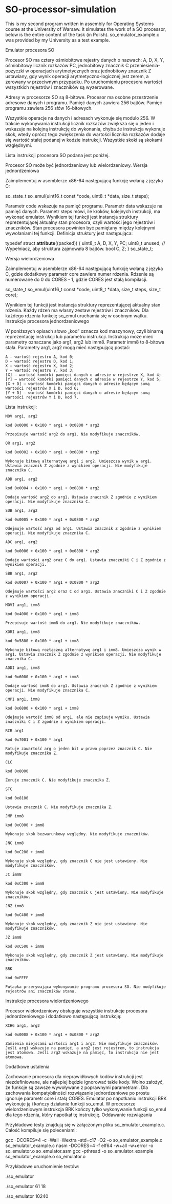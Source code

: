 # SO-processor-simulation

This is my second program written in assembly for Operating Systems course at the University of Warsaw. It simulates the work of a SO processor, below is the entire content of the task (in Polish). so_emulator_example.c was provided by my University as a test example.

Emulator procesora SO

Procesor SO ma cztery ośmiobitowe rejestry danych o nazwach: A, D, X, Y, ośmiobitowy licznik rozkazów PC, jednobitowy znacznik C przeniesienia-pożyczki w operacjach arytmetycznych oraz jednobitowy znacznik Z ustawiany, gdy wynik operacji arytmetyczno-logicznej jest zerem, a zerowany w przeciwnym przypadku. Po uruchomieniu procesora wartości wszystkich rejestrów i znaczników są wyzerowane.

Adresy w procesorze SO są 8-bitowe. Procesor ma osobne przestrzenie adresowe danych i programu. Pamięć danych zawiera 256 bajtów. Pamięć programu zawiera 256 słów 16-bitowych.

Wszystkie operacje na danych i adresach wykonuje się modulo 256. W trakcie wykonywania instrukcji licznik rozkazów zwiększa się o jeden i wskazuje na kolejną instrukcję do wykonania, chyba że instrukcja wykonuje skok, wtedy oprócz tego zwiększenia do wartości licznika rozkazów dodaje się wartość stałej podanej w kodzie instrukcji. Wszystkie skoki są skokami względnymi.

Lista instrukcji procesora SO podana jest poniżej.

Procesor SO może być jednordzeniowy lub wielordzeniowy.
Wersja jednordzeniowa

Zaimplementuj w asemblerze x86-64 następującą funkcję wołaną z języka C:

so_state_t so_emul(uint16_t const *code, uint8_t *data, size_t steps);

Parametr code wskazuje na pamięć programu. Parametr data wskazuje na pamięć danych. Parametr steps mówi, ile kroków, kolejnych instrukcji, ma wykonać emulator. Wynikiem tej funkcji jest instancja struktury reprezentującej aktualny stan procesora, czyli wartości jego rejestrów i znaczników. Stan procesora powinien być pamiętany między kolejnymi wywołaniami tej funkcji. Definicja struktury jest następująca:

typedef struct __attribute__((packed)) {
  uint8_t A, D, X, Y, PC;
  uint8_t unused; // Wypełniacz, aby struktura zajmowała 8 bajtów.
  bool    C, Z;
} so_state_t;

Wersja wielordzeniowa

Zaimplementuj w asemblerze x86-64 następującą funkcję wołaną z języka C, gdzie dodatkowy parametr core zawiera numer rdzenia. Rdzenie są numerowane do 0 do CORES - 1, gdzie CORES jest stałą kompilacji.

so_state_t so_emul(uint16_t const *code, uint8_t *data, size_t steps, size_t core);

Wynikiem tej funkcji jest instancja struktury reprezentującej aktualny stan rdzenia. Każdy rdzeń ma własny zestaw rejestrów i znaczników. Dla każdego rdzenia funkcję so_emul uruchamia się w osobnym wątku.
Instrukcje procesora jednordzeniowego

W poniższych opisach słowo „kod” oznacza kod maszynowy, czyli binarną reprezentację instrukcji lub parametru instrukcji. Instrukcja może mieć parametry oznaczane jako arg1, arg2 lub imm8. Parametr imm8 to 8-bitowa stała. Parametry arg1, arg2 mogą mieć następującą postać:

    A – wartość rejestru A, kod 0;
    D – wartość rejestru D, kod 1;
    X – wartość rejestru X, kod 2;
    Y – wartość rejestru Y, kod 3;
    [X] – wartość komórki pamięci danych o adresie w rejestrze X, kod 4;
    [Y] – wartość komórki pamięci danych o adresie w rejestrze Y, kod 5;
    [X + D] – wartość komórki pamięci danych o adresie będącym sumą wartości rejestrów X i D, kod 6;
    [Y + D] – wartość komórki pamięci danych o adresie będącym sumą wartości rejestrów Y i D, kod 7.

Lista instrukcji:

    MOV arg1, arg2

    kod 0x0000 + 0x100 * arg1 + 0x0800 * arg2

    Przepisuje wartość arg2 do arg1. Nie modyfikuje znaczników.

    OR arg1, arg2

    kod 0x0002 + 0x100 * arg1 + 0x0800 * arg2

    Wykonuje bitową alternatywę arg1 i arg2. Umieszcza wynik w arg1. Ustawia znacznik Z zgodnie z wynikiem operacji. Nie modyfikuje znacznika C.

    ADD arg1, arg2

    kod 0x0004 + 0x100 * arg1 + 0x0800 * arg2

    Dodaje wartość arg2 do arg1. Ustawia znacznik Z zgodnie z wynikiem operacji. Nie modyfikuje znacznika C.

    SUB arg1, arg2

    kod 0x0005 + 0x100 * arg1 + 0x0800 * arg2

    Odejmuje wartość arg2 od arg1. Ustawia znacznik Z zgodnie z wynikiem operacji. Nie modyfikuje znacznika C.

    ADC arg1, arg2

    kod 0x0006 + 0x100 * arg1 + 0x0800 * arg2

    Dodaje wartości arg2 oraz C do arg1. Ustawia znaczniki C i Z zgodnie z wynikiem operacji.

    SBB arg1, arg2

    kod 0x0007 + 0x100 * arg1 + 0x0800 * arg2

    Odejmuje wartości arg2 oraz C od arg1. Ustawia znaczniki C i Z zgodnie z wynikiem operacji.

    MOVI arg1, imm8

    kod 0x4000 + 0x100 * arg1 + imm8

    Przepisuje wartość imm8 do arg1. Nie modyfikuje znaczników.

    XORI arg1, imm8

    kod 0x5800 + 0x100 * arg1 + imm8

    Wykonuje bitową rozłączną alternatywę arg1 i imm8. Umieszcza wynik w arg1. Ustawia znacznik Z zgodnie z wynikiem operacji. Nie modyfikuje znacznika C.

    ADDI arg1, imm8

    kod 0x6000 + 0x100 * arg1 + imm8

    Dodaje wartość imm8 do arg1. Ustawia znacznik Z zgodnie z wynikiem operacji. Nie modyfikuje znacznika C.

    CMPI arg1, imm8

    kod 0x6800 + 0x100 * arg1 + imm8

    Odejmuje wartość imm8 od arg1, ale nie zapisuje wyniku. Ustawia znaczniki C i Z zgodnie z wynikiem operacji.

    RCR arg1

    kod 0x7001 + 0x100 * arg1

    Rotuje zawartość arg o jeden bit w prawo poprzez znacznik C. Nie modyfikuje znacznika Z.

    CLC

    kod 0x8000

    Zeruje znacznik C. Nie modyfikuje znacznika Z.

    STC

    kod 0x8100

    Ustawia znacznik C. Nie modyfikuje znacznika Z.

    JMP imm8

    kod 0xC000 + imm8

    Wykonuje skok bezwarunkowy względny. Nie modyfikuje znaczników.

    JNC imm8

    kod 0xC200 + imm8

    Wykonuje skok względny, gdy znacznik C nie jest ustawiony. Nie modyfikuje znaczników.

    JC imm8

    kod 0xC300 + imm8

    Wykonuje skok względny, gdy znacznik C jest ustawiony. Nie modyfikuje znaczników.

    JNZ imm8

    kod 0xC400 + imm8

    Wykonuje skok względny, gdy znacznik Z nie jest ustawiony. Nie modyfikuje znaczników.

    JZ imm8

    kod 0xC500 + imm8

    Wykonuje skok względny, gdy znacznik Z jest ustawiony. Nie modyfikuje znaczników.

    BRK

    kod 0xFFFF

    Pułapka przerywająca wykonywanie programu procesora SO. Nie modyfikuje rejestrów ani znaczników stanu.

Instrukcje procesora wielordzeniowego

Procesor wielordzeniowy obsługuje wszystkie instrukcje procesora jednordzeniowego i dodatkowo następującą instrukcję:

    XCHG arg1, arg2

    kod 0x0008 + 0x100 * arg1 + 0x0800 * arg2

    Zamienia miejscami wartości arg1 i arg2. Nie modyfikuje znaczników. Jeśli arg1 wskazuje na pamięć, a arg2 jest rejestrem, to instrukcja jest atomowa. Jeśli arg2 wskazuje na pamięć, to instrukcja nie jest atomowa.

Dodatkowe ustalenia

Zachowanie procesora dla nieprawidłowych kodów instrukcji jest niezdefiniowane, ale najlepiej będzie ignorować takie kody. Wolno założyć, że funkcje są zawsze wywoływane z poprawnymi parametrami. Dla zachowania kompatybilności rozwiązanie jednordzeniowe po prostu ignoruje parametr core i stałą CORES. Emulator po napotkaniu instrukcji BRK wykonuje ją i kończy działanie funkcji so_emul. W procesorze wielordzeniowym instrukcja BRK kończy tylko wykonywanie funkcji so_emul dla tego rdzenia, który napotkał tę instrukcję.
Oddawanie rozwiązania

Przykładowe testy znajdują się w załączonym pliku so_emulator_example.c. Całość kompiluje się poleceniami:

gcc -DCORES=4 -c -Wall -Wextra -std=c17 -O2 -o so_emulator_example.o so_emulator_example.c
nasm -DCORES=4 -f elf64 -w+all -w+error -o so_emulator.o so_emulator.asm
gcc -pthread -o so_emulator_example so_emulator_example.o so_emulator.o

Przykładowe uruchomienie testów:

./so_emulator

./so_emulator 61 18

./so_emulator 10240
